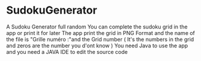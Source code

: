 # SudokuGenerator
A Sudoku Generator full random
You can complete the sudoku grid in the app or print it for later
The app print the grid in PNG Format and the name of the file is "Grille numéro :"and the Grid number ( It's the numbers in the grid and zeros are the number you d'ont know )
You need Java to use the app and you need a JAVA IDE to edit the source code 
